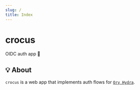 ```yaml
---
slug: /
title: Index
---
```


# crocus

OIDC auth app 🪪

## 💡 About

`crocus` is a web app that implements auth flows
for [`Ory Hydra`](https://www.ory.sh/hydra).
